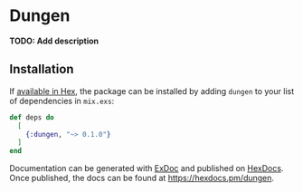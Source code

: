 # Dungen

**TODO: Add description**

## Installation

If [available in Hex](https://hex.pm/docs/publish), the package can be installed
by adding `dungen` to your list of dependencies in `mix.exs`:

```elixir
def deps do
  [
    {:dungen, "~> 0.1.0"}
  ]
end
```

Documentation can be generated with [ExDoc](https://github.com/elixir-lang/ex_doc)
and published on [HexDocs](https://hexdocs.pm). Once published, the docs can
be found at <https://hexdocs.pm/dungen>.

